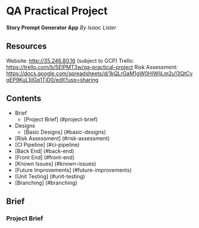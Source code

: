 # QA Practical Project

**Story Prompt Generator App** _By Isaac Lister_

## Resources

Website: http://35.246.80.16 (subject to GCP)<space><space>
Trello: https://trello.com/b/5ElPMT3w/qa-practical-project <space><space>
Risk Assessment: https://docs.google.com/spreadsheets/d/1kQLrGaM1gW0HIWIjLm2u13QtCvqEP9KuL1jlGq1TjD0/edit?usp=sharing

## Contents

* Brief
    * [Project Brief] (#project-brief)
* Designs
    * [Basic Designs] (#basic-designs)
* [Risk Assessment] (#risk-assessment)
* [CI Pipeline] (#ci-pipeline)
* [Back End] (#back-end)
* [Front End] (#front-end)
* [Known Issues] (#known-issues)
* [Future Improvements] (#future-improvements)
* [Unit Testing] (#unit-testing)
* [Branching] (#branching)

## Brief
### Project Brief
